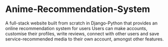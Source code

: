 # Anime-Recommendation-System

A full-stack website built from scratch in Django-Python that provides an online recommendation system for users
Users can make accounts, customise their profiles, write reviews, connect with other users and save service-recommended media to their own account, amongst other features.


